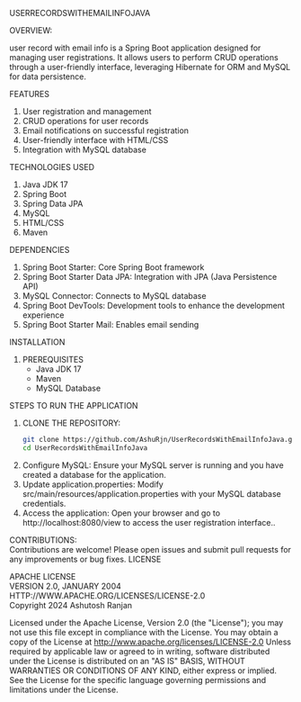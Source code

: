 USERRECORDSWITHEMAILINFOJAVA

OVERVIEW:

user record with email info is a Spring Boot application designed for managing user registrations. It allows users to perform CRUD operations through a user-friendly interface, leveraging Hibernate for ORM and MySQL for data persistence.

FEATURES
1. User registration and management
2. CRUD operations for user records
3. Email notifications on successful registration
4. User-friendly interface with HTML/CSS
5. Integration with MySQL database

TECHNOLOGIES USED
1. Java JDK 17
2. Spring Boot
3. Spring Data JPA
4. MySQL
5. HTML/CSS
6. Maven

DEPENDENCIES
1. Spring Boot Starter: Core Spring Boot framework
2. Spring Boot Starter Data JPA: Integration with JPA (Java Persistence API)
3. MySQL Connector: Connects to MySQL database
4. Spring Boot DevTools: Development tools to enhance the development experience
5. Spring Boot Starter Mail: Enables email sending

INSTALLATION
1. PREREQUISITES
   - Java JDK 17
   - Maven
   - MySQL Database

STEPS TO RUN THE APPLICATION
1. CLONE THE REPOSITORY:
   ```bash
   git clone https://github.com/AshuRjn/UserRecordsWithEmailInfoJava.git
   cd UserRecordsWithEmailInfoJava

 2. Configure MySQL:  Ensure your MySQL server is running and you have created a database for the application.
 3. Update application.properties:  Modify src/main/resources/application.properties with your MySQL database credentials.
 4. Access the application: Open your  browser and go to http://localhost:8080/view to access the user registration interface..
    
    
CONTRIBUTIONS:<br> Contributions are welcome! Please open issues and submit pull requests for any improvements or bug fixes.
LICENSE

APACHE LICENSE
<br>
VERSION 2.0, JANUARY 2004
<br>
HTTP://WWW.APACHE.ORG/LICENSES/LICENSE-2.0
<br>
Copyright 2024 Ashutosh Ranjan

Licensed under the Apache License, Version 2.0 (the "License");
you may not use this file except in compliance with the License.
You may obtain a copy of the License at
    http://www.apache.org/licenses/LICENSE-2.0
Unless required by applicable law or agreed to in writing, software
distributed under the License is distributed on an "AS IS" BASIS,
WITHOUT WARRANTIES OR CONDITIONS OF ANY KIND, either express or implied.
See the License for the specific language governing permissions and
limitations under the License.
